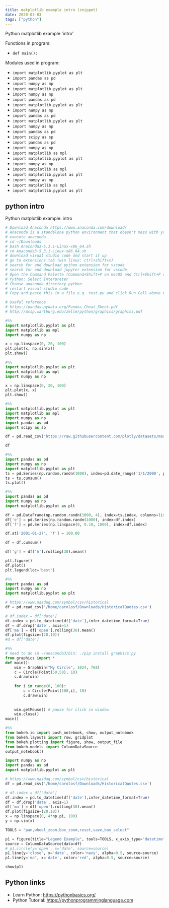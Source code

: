 ```yaml
---
title: matplotlib example intro (snippet)
date: 2020-03-03
tags: ["python"]
---
```

Python matplotlib example 'intro'

Functions in program: 
* `def main():`

Modules used in program: 
* `import matplotlib.pyplot as plt`
* `import pandas as pd`
* `import numpy as np`
* `import matplotlib.pyplot as plt`
* `import numpy as np`
* `import pandas as pd`
* `import matplotlib.pyplot as plt`
* `import numpy as np`
* `import pandas as pd`
* `import matplotlib.pyplot as plt`
* `import numpy as np`
* `import pandas as pd`
* `import scipy as sp`
* `import pandas as pd`
* `import numpy as np`
* `import matplotlib as mpl`
* `import matplotlib.pyplot as plt`
* `import numpy as np`
* `import matplotlib as mpl`
* `import matplotlib.pyplot as plt`
* `import numpy as np`
* `import matplotlib as mpl`
* `import matplotlib.pyplot as plt`

## python intro

Python matplotlib example: intro

```python
# Download Anaconda https://www.anaconda.com/download/
# Anaconda is a standalone python environment that doesn't mess with your system python and comes with useful libraries pre-installed
# execute anaconda
# cd ~/Downloads
# bash Anaconda3-5.3.1-Linux-x86_64.sh
# rm Anaconda3-5.3.1-Linux-x86_64.sh
# download visual studio code and start it up
# go to extensions tab (win linux: ctrl+shift+x)
# search for and download python extension for vscode
# search for and download jupyter extension for vscode
# Open the Command Palette (Command+Shift+P on macOS and Ctrl+Shift+P on Windows/Linux) and type in one of the following commands:
# Python: Select Interpreter
# Choose anaconda directory python
# restart visual studio code
# Copy and paste this in a file e.g. test.py and click Run Cell above #%%

# Useful reference
# https://pandas.pydata.org/Pandas_Cheat_Sheet.pdf
# http://mcsp.wartburg.edu/zelle/python/graphics/graphics.pdf

#%%
import matplotlib.pyplot as plt
import matplotlib as mpl
import numpy as np

x = np.linspace(0, 20, 100)
plt.plot(x, np.sin(x))
plt.show()

#%%
import matplotlib.pyplot as plt
import matplotlib as mpl
import numpy as np

x = np.linspace(0, 20, 100)
plt.plot(x, x)
plt.show()

#%%
import matplotlib.pyplot as plt
import matplotlib as mpl
import numpy as np
import pandas as pd
import scipy as sp

df = pd.read_csv("https://raw.githubusercontent.com/plotly/datasets/master/school_earnings.csv")

df

#%%
import pandas as pd
import numpy as np
import matplotlib.pyplot as plt
ts = pd.Series(np.random.randn(1000), index=pd.date_range('1/1/2000', periods=1000))
ts = ts.cumsum()
ts.plot()

#%%
import pandas as pd
import numpy as np
import matplotlib.pyplot as plt

df = pd.DataFrame(np.random.randn(1000, 4), index=ts.index, columns=list('ABCD'))
df['e'] = pd.Series(np.random.randn(1000), index=df.index)
df['f'] = pd.Series(np.linspace(0, 0.10, 1000), index=df.index)

df.at['2001-01-27', 'f'] = 100.00

df = df.cumsum()

df['g'] = df['A'].rolling(30).mean()

plt.figure() 
df.plot()
plt.legend(loc='best')

#%%
import pandas as pd
import numpy as np
import matplotlib.pyplot as plt

# https://www.nasdaq.com/symbol/csv/historical
df = pd.read_csv('/home/carolosf/Downloads/HistoricalQuotes.csv')

# df.index = df['date']
df.index = pd.to_datetime(df['date'],infer_datetime_format=True)
df = df.drop('date', axis=1)
df['ma'] = df['open'].rolling(30).mean()
df.plot(figsize=(20,10))
#d = df['date']

#%%
# need to do in ~/anaconda3/bin: ./pip install graphics.py
from graphics import *
def main():
    win = GraphWin("My Circle", 1024, 768)
    c = Circle(Point(50,50), 10)
    c.draw(win)
    
    for i in range(0, 100):
        c = Circle(Point(100,i), 10)
        c.draw(win)
    
    
    win.getMouse() # pause for click in window
    win.close()
main()

#%%
from bokeh.io import push_notebook, show, output_notebook
from bokeh.layouts import row, gridplot
from bokeh.plotting import figure, show, output_file
from bokeh.models import ColumnDataSource
output_notebook()

import numpy as np
import pandas as pd
import matplotlib.pyplot as plt

# https://www.nasdaq.com/symbol/csv/historical
df = pd.read_csv('/home/carolosf/Downloads/HistoricalQuotes.csv')

# df.index = df['date']
df.index = pd.to_datetime(df['date'],infer_datetime_format=True)
df = df.drop('date', axis=1)
df['ma'] = df['open'].rolling(30).mean()
df.plot(figsize=(20,10))
x = np.linspace(0, 4*np.pi, 100)
y = np.sin(x)

TOOLS = "pan,wheel_zoom,box_zoom,reset,save,box_select"

p1 = figure(title="Legend Example", tools=TOOLS, x_axis_type="datetime")
source = ColumnDataSource(data=df)
# p1.circle(y='open', x='date', source=source)
p1.line(y='close', x='date', color='navy', alpha=0.5, source=source)
p1.line(y='ma', x='date', color='red', alpha=0.5, source=source)

show(p1)


```

## Python links

- Learn Python: https://pythonbasics.org/
- Python Tutorial: https://pythonprogramminglanguage.com
